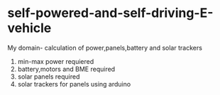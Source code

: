# self-powered-and-self-driving-E-vehicle
My domain- calculation of power,panels,battery and solar trackers 
1. min-max power requiered
2. battery,motors and BME required
3. solar panels required
4. solar trackers for panels using arduino  
